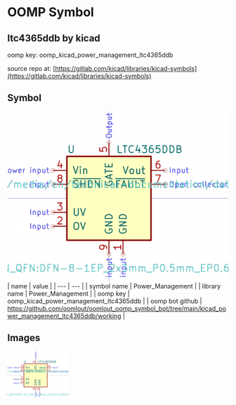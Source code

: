 # OOMP Symbol  
## ltc4365ddb  by kicad  
  
oomp key: oomp_kicad_power_management_ltc4365ddb  
  
source repo at: [https://gitlab.com/kicad/libraries/kicad-symbols](https://gitlab.com/kicad/libraries/kicad-symbols)  
## Symbol  
  
[![working.png](working_600.png)](working.png)  
| name | value | 
| --- | --- | 
| symbol name | Power_Management | 
| library name | Power_Management | 
| oomp key | oomp_kicad_power_management_ltc4365ddb | 
| oomp bot github | https://github.com/oomlout/oomlout_oomp_symbol_bot/tree/main/kicad_power_management_ltc4365ddb/working | 
## Images  
  
[![working.png](working_140.png)](working.png)  
